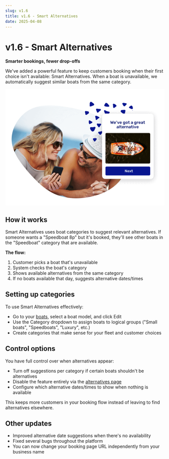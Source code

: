 ```yaml
---
slug: v1.6
title: v1.6 - Smart Alternatives
date: 2025-04-08
---
```


# v1.6 - Smart Alternatives

**Smarter bookings, fewer drop-offs**

We've added a powerful feature to keep customers booking when their first choice isn't available: Smart Alternatives. When a boat is unavailable, we automatically suggest similar boats from the same category.

![](./images/v1.6.smart_alternatives_boat_rental_software.png)

## How it works

Smart Alternatives uses boat categories to suggest relevant alternatives. If someone wants a "Speedboat 8p" but it's booked, they'll see other boats in the "Speedboat" category that are available.

**The flow:**

1. Customer picks a boat that's unavailable
2. System checks the boat's category
3. Shows available alternatives from the same category
4. If no boats available that day, suggests alternative dates/times

## Setting up categories

To use Smart Alternatives effectively:

- Go to your [boats](https://dashboard.letsbook.app/models), select a boat model, and click Edit
- Use the Category dropdown to assign boats to logical groups ("Small boats", "Speedboats", "Luxury", etc.)
- Create categories that make sense for your fleet and customer choices

## Control options

You have full control over when alternatives appear:

- Turn off suggestions per category if certain boats shouldn't be alternatives
- Disable the feature entirely via the [alternatives page](https://dashboard.letsbook.app/booking-form/alternatives)
- Configure which alternative dates/times to show when nothing is available

This keeps more customers in your booking flow instead of leaving to find alternatives elsewhere.

## Other updates

- Improved alternative date suggestions when there's no availability
- Fixed several bugs throughout the platform
- You can now change your booking page URL independently from your business name
